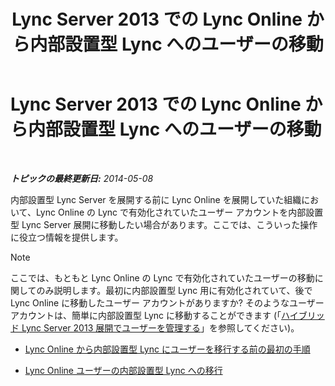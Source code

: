 ﻿---
title: Lync Server 2013 での Lync Online から内部設置型 Lync へのユーザーの移動
TOCTitle: Lync Server 2013 での Lync Online から内部設置型 Lync へのユーザーの移動
ms:assetid: 55733bb5-6742-4daf-8db5-1c5df86f4cea
ms:mtpsurl: https://technet.microsoft.com/ja-jp/library/Dn689117(v=OCS.15)
ms:contentKeyID: 62247341
ms.date: 06/02/2017
mtps_version: v=OCS.15
ms.translationtype: HT
---

# Lync Server 2013 での Lync Online から内部設置型 Lync へのユーザーの移動

 

_**トピックの最終更新日:** 2014-05-08_

内部設置型 Lync Server を展開する前に Lync Online を展開していた組織において、Lync Online の Lync で有効化されていたユーザー アカウントを内部設置型 Lync Server 展開に移動したい場合があります。ここでは、こういった操作に役立つ情報を提供します。

> [!NOTE]
> ここでは、もともと Lync Online の Lync で有効化されていたユーザーの移動に関してのみ説明します。最初に内部設置型 Lync 用に有効化されていて、後で Lync Online に移動したユーザー アカウントがありますか? そのようなユーザー アカウントは、簡単に内部設置型 Lync に移動することができます (「<a href="lync-server-2013-administering-users-in-a-hybrid-deployment.md">ハイブリッド Lync Server 2013 展開でユーザーを管理する</a>」を参照してください)。


  - [Lync Online から内部設置型 Lync にユーザーを移行する前の最初の手順](lync-server-2013-first-steps-before-you-start-migrating-users-from-lync-online-to-lync-on-premises.md)

  - [Lync Online ユーザーの内部設置型 Lync への移行](lync-server-2013-migrating-lync-online-users-to-lync-on-premises.md)

